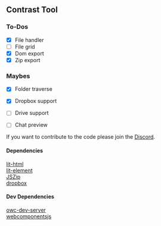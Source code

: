 ## Contrast Tool

### To-Dos
- [x] File handler
- [ ] File grid
- [x] Dom export
- [x] Zip export

### Maybes
- [x] Folder traverse 
- [x] Dropbox support
- [ ] Drive support
- [ ] Chat preview


If you want to contribute to the code please join the [Discord](https://discord.gg/f6RV5yS). 

#### Dependencies
[lit-html](https://lit-html.polymer-project.org)  
[lit-element](https://lit-element.polymer-project.org/)  
[JSZip](https://github.com/Stuk/jszip)  
[dropbox](https://github.com/dropbox/dropbox-sdk-js)  
#### Dev Dependencies
[owc-dev-server](https://open-wc.org/)  
[webcomponentsjs](https://github.com/webcomponents/webcomponentsjs)  

